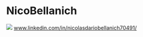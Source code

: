 # NicoBellanich

<img src="https://img.shields.io/badge/linkedin-%230077B5.svg?&style=for-the-badge&logo=linkedin&logoColor=white" /> www.linkedin.com/in/nicolasdariobellanich70491/
                            
